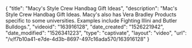 {
    "title": "Macy's Style Crew Handbag Gift Ideas",
    "description": "Mac's Style Crew Handbag Gift Ideas. Macy's also has Vera Bradley Products specific to some universities. Examples include Fighting Illini and Butler Bulldogs.",
    "videoid": "163916128",
    "date_created": "1526221942",
    "date_modified": "1526341223",
    "type": "captivate",
    "layout": "video",
    "url": "\/v\/f7b10a41-e7de-4d3b-8697-497c16ada570\/163916128"
}